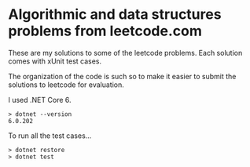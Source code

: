 # Algorithmic and data structures problems from leetcode.com

These are my solutions to some of the leetcode problems. Each solution comes with xUnit test cases.

The organization of the code is such so to make it easier to submit the solutions to leetcode for evaluation.

I used .NET Core 6.
```
> dotnet --version
6.0.202
```

To run all the test cases...
```
> dotnet restore
> dotnet test
```
